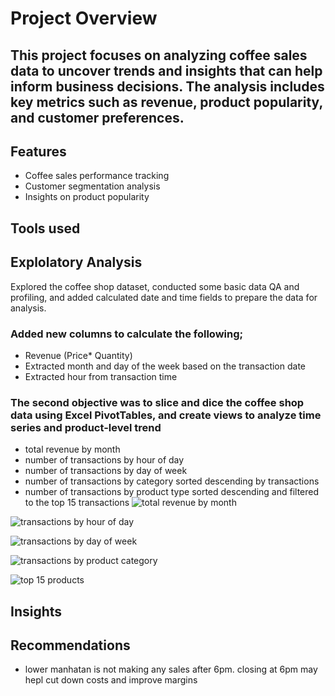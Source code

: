 # Project Overview
## This project focuses on analyzing coffee sales data to uncover trends and insights that can help inform business decisions. The analysis includes key metrics such as revenue, product popularity, and customer preferences.

## Features
- Coffee sales performance tracking
- Customer segmentation analysis
- Insights on product popularity

## Tools used
  
## Explolatory Analysis

Explored the coffee shop dataset, conducted some basic data QA and profiling, and added calculated date and time fields to prepare the data for analysis.

### Added new columns to calculate the following;
- Revenue (Price* Quantity)
- Extracted month and day of the week based on the transaction date
- Extracted hour from transaction time
### The second objective was to slice and dice the coffee shop data using Excel PivotTables, and create views to analyze time series and product-level trend
- total revenue by month
- number of transactions by hour of day
-  number of transactions by day of week
-  number of transactions by category sorted descending by transactions
-  number of transactions by product type sorted descending and filtered to the top 15 transactions
![total revenue by month](https://github.com/user-attachments/assets/48ad127c-c0d5-46b8-aa35-34df2615009e)

![transactions by hour of day](https://github.com/user-attachments/assets/85b20cb5-d383-425c-bdb2-5e90187c343c)

![transactions by day of week](https://github.com/user-attachments/assets/088db934-59a4-4226-9fbf-fef5ec70716c)

![transactions by product category](https://github.com/user-attachments/assets/c1edbacb-ba44-4a48-b15a-1f3a02e80e7a)

![top 15 products](https://github.com/user-attachments/assets/cb4025a6-ce4b-400f-a638-5d315ff95bc3)


## Insights

## Recommendations
- lower manhatan is not making any sales after 6pm. closing at 6pm may hepl cut down costs and improve margins
